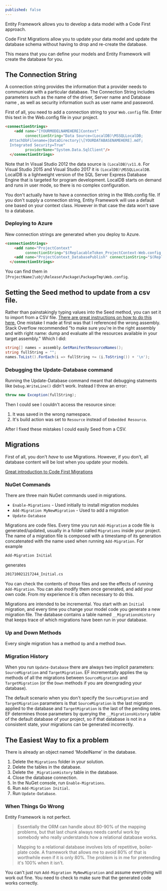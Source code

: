 ```yaml
---
published: false
---
```

Entity Framework allows you to develop a data model with a Code First approach.

Code First Migrations allow you to update your data model and update the database schema without having to drop and re-create the database.

This means that you can define your models and Entity Framework will create the database for you.

## The Connection String

A connection string provides the information that a provider needs to communicate with a particular database. The Connection String includes parameters such as the name of the driver, Server name and Database name , as well as security information such as user name and password.


First of all, you need to add a connection string to your `Web.config` file. Enter this text in the Web.config file in your project.

```html
<connectionStrings>
    <add name="[YOURMODELNAMEHERE]Context"    
         connectionString="Data Source=(LocalDB)\MSSQLLocalDB;
  AttachDbFilename=|DataDirectory|\[YOURDATABASENAMEHERE].mdf;
  Integrated Security=True" 
         providerName="System.Data.SqlClient"/>
  </connectionStrings>
```
Note that In Visual Studio 2012 the data source is `(LocalDB)\v11.0`. For Visual Studio 2015 and Visual Studio 2017 it is `(LocalDB)\MSSQLLocalDB`.
LocalDB is a lightweight version of the SQL Server Express Database Engine that is targeted for program development. LocalDB starts on demand and runs in user mode, so there is no complex configuration. 


You don't actually have to have a connection string in the Web.config file. If you don't supply a connection string, Entity Framework will use a default one based on your context class. However in that case the data won't save to a database.

### Deploying to Azure

New connection strings are generated when you deploy to Azure.

```html
<connectionStrings>
    <add name="ProjectContext"
         connectionString="$(ReplacableToken_ProjectContext-Web.config Connection String_0)" 		providerName="System.Data.SqlClient" />
    <add name="ProjectContext_DatabasePublish" connectionString="$(ReplacableToken_ProjectContext_DatabasePublish-Web.config Connection String_0)" providerName="System.Data.SqlClient"/>
  </connectionStrings>
```

You can find them in `[ProjectName]\obj\Release\Package\PackageTmp\Web.config`.

## Setting the Seed method to update from a csv file.

Rather than painstakingly typing values into the Seed method, you can set it to import from a CSV file.
[There are great instructions on how to do this here.](https://www.davepaquette.com/archive/2014/03/18/seeding-entity-framework-database-from-csv.aspx)
One mistake I made at first was that I referenced the wrong assembly. Stack Overflow recommended "to make sure you're in the right assembly and with right name: dump and evaluate all the resources available in your target assembly." Which I did:

```csharp
string[] names = assembly.GetManifestResourceNames();
string fullString = "";
names.ToList().ForEach(i => fullString += (i.ToString()) + '\n');
```
### Debugging the Update-Database command

Running the Update-Database command meant that debugging statments like `Debug.WriteLine()` didn't work. Instead I threw an error:

```csharp
throw new Exception(fullString);
```
Then I could see I couldn't access the resource since:
1. It was saved in the wrong namespace.
2. It's build action was set to `Resource` instead of `Embedded Resource`.

After I fixed these mistakes I could easily Seed from a CSV.


## Migrations

First of all, you don't _have_ to use Migrations. However, if you don't, all database content will be lost when you update your models.

[Great introduction to Code First Migrations](https://stackoverflow.com/questions/40606167/error-when-update-database-using-code-first-there-is-already-an-object-named)

### NuGet Commands

There are three main NuGet commands used in migrations.
- `Enable-Migrations` - Used initially to install migration modules
- `Add-Migration MyNewMigration` - Used to add a migration
- `Update-Database`

Migrations are code files. Every time you run `Add-Migration` a code file is generated/updated, usually in a folder called `Migrations` inside your project. The name of a migration file is composed with a timestamp of its generation concatenated with the name used when running `Add-Migration`. For example
```bash
Add-Migration Initial
```
generates
```bash
201710021217244_Initial.cs
```



You can check the contents of those files and see the effects of running `Add-Migration`. You can also modify them once generated, and add your own code. From my experience it is often necessary to do this.

Migrations are intended to be incremental. You start with an `Initial` migration, and every time you change your model code you generate a new migration file. The database contains a table named `__MigrationsHistory` that keeps trace of which migrations have been run in your database.

### Up and Down Methods

Every single migration has a method `Up` and a method `Down`. 

### Migration History

When you run `Update-Database` there are always two implicit parameters: `SourceMigration` and `TargetMigration`. EF incrementally applies the `Up` methods of all the migrations between `SourceMigration` and `TargetMigration` (or the `Down` methods if you are downgrading your database). 

The default scenario when you don't specify the `SourceMigration` and `TargetMigration` parameters is that `SourceMigration` is the last migration applied to the database and `TargetMigration` is the last of the pending ones. EF determines those parameters by querying the `__MigrationsHistory` table of the default database of your project, so if that database is not in a consistent state, your migrations can be generated incorrectly.

## The Easiest Way to fix a problem

There is already an object named 'ModelName' in the database.

1. Delete the `Migrations` folder in your solution.
2. Delete the tables in the database.
3. Delete the `_MigrationHistory` table in the database.
4. Close the database connection.
5. In the NuGet console, run `Enable-Migrations`.
6. Run `Add-Migration Initial`.
7. Run `Update-Database`.




### When Things Go Wrong

Entity Framework is not perfect.

> Essentially the ORM can handle about 80-90% of the mapping problems, but that last chunk always needs careful work by somebody who really understands how a relational database works.

> Mapping to a relational database involves lots of repetitive, boiler-plate code. A framework that allows me to avoid 80% of that is worthwhile even if it is only 80%. The problem is in me for pretending it's 100% when it isn't.

You can't just run `Add-Migration MyNewMigration` and assume everything will work out fine. You need to check to make sure that the generated code works correctly.




